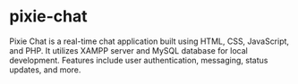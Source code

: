 # pixie-chat
Pixie Chat is a real-time chat application built using HTML, CSS, JavaScript, and PHP. It utilizes XAMPP server and MySQL database for local development. Features include user authentication, messaging, status updates, and more.
